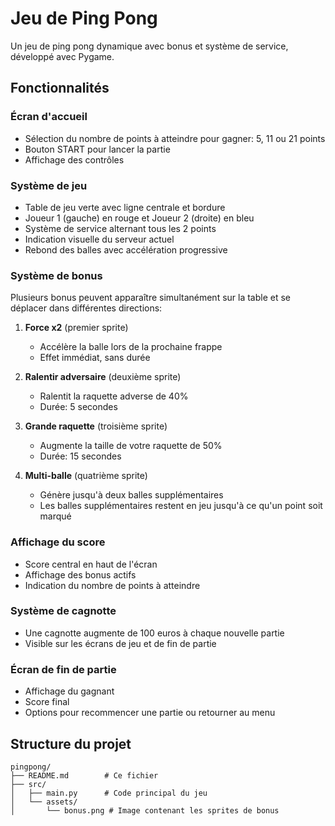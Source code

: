 # Jeu de Ping Pong

Un jeu de ping pong dynamique avec bonus et système de service, développé avec Pygame.

## Fonctionnalités

### Écran d'accueil
- Sélection du nombre de points à atteindre pour gagner: 5, 11 ou 21 points
- Bouton START pour lancer la partie
- Affichage des contrôles

### Système de jeu
- Table de jeu verte avec ligne centrale et bordure
- Joueur 1 (gauche) en rouge et Joueur 2 (droite) en bleu
- Système de service alternant tous les 2 points
- Indication visuelle du serveur actuel
- Rebond des balles avec accélération progressive

### Système de bonus
Plusieurs bonus peuvent apparaître simultanément sur la table et se déplacer dans différentes directions:

1. **Force x2** (premier sprite)
   - Accélère la balle lors de la prochaine frappe
   - Effet immédiat, sans durée

2. **Ralentir adversaire** (deuxième sprite)
   - Ralentit la raquette adverse de 40%
   - Durée: 5 secondes

3. **Grande raquette** (troisième sprite)
   - Augmente la taille de votre raquette de 50%
   - Durée: 15 secondes

4. **Multi-balle** (quatrième sprite)
   - Génère jusqu'à deux balles supplémentaires
   - Les balles supplémentaires restent en jeu jusqu'à ce qu'un point soit marqué

### Affichage du score
- Score central en haut de l'écran
- Affichage des bonus actifs
- Indication du nombre de points à atteindre

### Système de cagnotte
- Une cagnotte augmente de 100 euros à chaque nouvelle partie
- Visible sur les écrans de jeu et de fin de partie

### Écran de fin de partie
- Affichage du gagnant
- Score final
- Options pour recommencer une partie ou retourner au menu

## Structure du projet

```
pingpong/
├── README.md        # Ce fichier
├── src/
│   ├── main.py      # Code principal du jeu
│   └── assets/
│       └── bonus.png # Image contenant les sprites de bonus
``` 